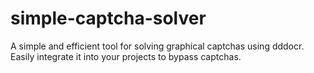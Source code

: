 # simple-captcha-solver
A simple and efficient tool for solving graphical captchas using dddocr. Easily integrate it into your projects to bypass captchas.
